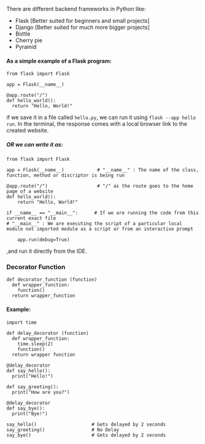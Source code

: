 There are different backend frameworks in Python like:
* Flask [Better suited for beginners and small projects]
* Django [Better suited for much more bigger projects]
* Bottle
* Cherry pie
* Pyramid

#### As a simple example of a Flask program:
    from flask import Flask
    
    app = Flask(__name__)

    @app.route("/")
    def hello_world():
      return "Hello, World!"

if we save it in a file called `hello.py`, we can run it using `flask --app hello run`. In the terminal, the response comes with a local browser link to the created website.
##### OR we can write it as:
    from flask import Flask
    
    app = Flask(__name__)            # "__name__" : The name of the class, function, method or discriptor is being run

    @app.route("/")                  # "/" as the route goes to the home page of a website
    def hello_world():
        return "Hello, World!"

    if __name__ == "__main__":      # If we are running the code from this current exact file
    # "__main__" : We are executing the script of a particular local module not imported module as a script or from an interactive prompt
    
        app.run(debug=True)

,and run it directly from the IDE.


### Decorator Function 
    def decorator_function (function)
      def wrapper_function:
        function()
      return wrapper_function

#### Example:
    import time
    
    def delay_decorator (function)
      def wrapper_function:
        time.sleep(2)
        function()
      return wrapper function

    @delay_decorator
    def say_hello():
      print("Hello!")

    def say_greeting():
      print("How are you?")

    @delay_decorator
    def say_bye():
      print("Bye!")

    say_hello()                    # Gets delayed by 2 seconds
    say_greeting()                 # No Delay
    say_bye()                      # Gets delayed by 2 seconds
